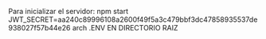 Para inicializar el servidor: npm start
JWT_SECRET=aa240c89996108a2600f49f5a3c479bbf3dc47858935537de938027f57b44e26 arch .ENV EN DIRECTORIO RAIZ 